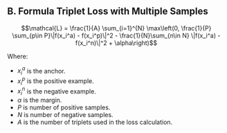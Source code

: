 ## B. Formula Triplet Loss with Multiple Samples
$$\mathcal{L} = \frac{1}{A} \sum_{i=1}^{N} \max\left(0, \frac{1}{P} \sum_{p\in P}\|f(x_i^a) - f(x_i^p)\|^2 - \frac{1}{N}\sum_{n\in N} \|f(x_i^a) - f(x_i^n)\|^2 + \alpha\right)$$

Where:
- $x_i^a$ is the anchor.
- $x_i^p$ is the positive example.
- $x_i^n$ is the negative example.
- $α$ is the margin.
- $P$ is number of positive samples.
- $N$ is number of negative samples.
- $A$ is the number of triplets used in the loss calculation.